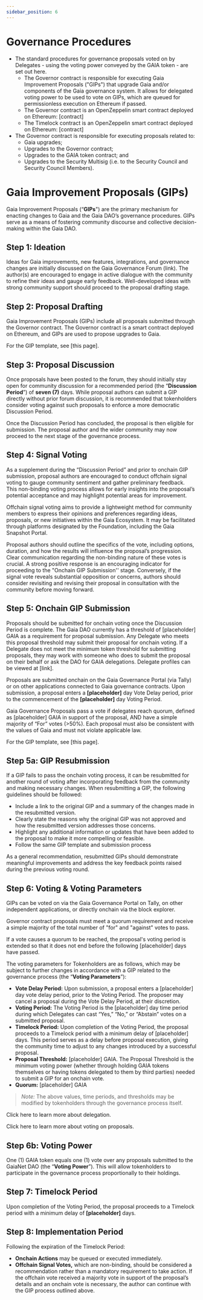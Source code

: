 ```yaml
---
sidebar_position: 6
---
```


# Governance Procedures
* The standard procedures for governance proposals voted on by Delegates - using the voting power conveyed by the GAIA token - are set out here.
  * The Governor contract is responsible for executing Gaia Improvement Proposals ("GIPs") that upgrade Gaia and/or components of the Gaia governance system. It allows for delegated voting power to be used to vote on GIPs, which are queued for permissionless execution on Ethereum if passed.
  * The Governor contract is an OpenZeppelin smart contract deployed on Ethereum: [contract]
  * The Timelock contract is an OpenZeppelin smart contract deployed on Ethereum: [contract]
* The Governor contract is responsible for executing proposals related to:
  * Gaia upgrades;
  * Upgrades to the Governor contract;
  * Upgrades to the GAIA token contract; and
  * Upgrades to the Security Multisig (i.e. to the Security Council and Security Council Members).

# Gaia Improvement Proposals (GIPs) 
Gaia Improvement Proposals (“**GIPs**") are the primary mechanism for enacting changes to Gaia and the Gaia DAO’s governance procedures. GIPs serve as a means of fostering community discourse and collective decision-making within the Gaia DAO. 

## Step 1: Ideation
Ideas for Gaia improvements, new features, integrations, and governance changes are initially discussed on the Gaia Governance Forum (link). The author(s) are encouraged to engage in active dialogue with the community to refine their ideas and gauge early feedback. Well-developed ideas with strong community support should proceed to the proposal drafting stage.

## Step 2: Proposal Drafting
Gaia Improvement Proposals (GIPs) include all proposals submitted through the Governor contract. The Governor contract is a smart contract deployed on Ethereum, and GIPs are used to propose upgrades to Gaia. 

For the GIP template, see [this page].

## Step 3: Proposal Discussion
Once proposals have been posted to the forum, they should initially stay open for community discussion for a recommended period (the “**Discussion Period**”) of **seven (7)** days. While proposal authors can submit a GIP directly without prior forum discussion, it is recommended that tokenholders consider voting against such proposals to enforce a more democratic Discussion Period. 

Once the Discussion Period has concluded, the proposal is then eligible for submission. The proposal author and the wider community may now proceed to the next stage of the governance process.

## Step 4: Signal Voting
As a supplement during the “Discussion Period” and prior to onchain GIP submission, proposal authors are encouraged to conduct offchain signal voting to gauge community sentiment and gather preliminary feedback. This non-binding voting process allows for early insights into the proposal’s potential acceptance and may highlight potential areas for improvement.

Offchain signal voting aims to provide a lightweight method for community members to express their opinions and preferences regarding ideas, proposals, or new initiatives within the Gaia Ecosystem. It may be facilitated through platforms designated by the Foundation, including the Gaia Snapshot Portal.

Proposal authors should outline the specifics of the vote, including options, duration, and how the results will influence the proposal’s progression. Clear communication regarding the non-binding nature of these votes is crucial. A strong positive response is an encouraging indicator for proceeding to the "Onchain GIP Submission'' stage. Conversely, if the signal vote reveals substantial opposition or concerns, authors should consider revisiting and revising their proposal in consultation with the community before moving forward.

## Step 5: Onchain GIP Submission
Proposals should be submitted for onchain voting once the Discussion Period is complete. The Gaia DAO currently has a threshold of [placeholder] GAIA as a requirement for proposal submission. Any Delegate who meets this proposal threshold may submit their proposal for onchain voting. If a Delegate does not meet the minimum token threshold for submitting proposals, they may work with someone who does to submit the proposal on their behalf or ask the DAO for GAIA delegations. Delegate profiles can be viewed at [link].

Proposals are submitted onchain on the Gaia Governance Portal (via Tally) or on other applications connected to Gaia governance contracts. Upon submission, a proposal enters a **[placeholder]** day Vote Delay period, prior to the commencement of the **[placeholder]** day Voting Period.

Gaia Governance Proposals pass a vote if delegates reach quorum, defined as [placeholder] GAIA in support of the proposal, AND have a simple majority of “For” votes (>50%). Each proposal must also be consistent with the values of Gaia and must not violate applicable law. 

For the GIP template, see [this page].

## Step 5a: GIP Resubmission
If a GIP fails to pass the onchain voting process, it can be resubmitted for another round of voting after incorporating feedback from the community and making necessary changes. When resubmitting a GIP, the following guidelines should be followed:

* Include a link to the original GIP and a summary of the changes made in the resubmitted version.
* Clearly state the reasons why the original GIP was not approved and how the resubmitted version addresses those concerns.
* Highlight any additional information or updates that have been added to the proposal to make it more compelling or feasible.
* Follow the same GIP template and submission process 

As a general recommendation, resubmitted GIPs should demonstrate meaningful improvements and address the key feedback points raised during the previous voting round.

## Step 6: Voting & Voting Parameters
GIPs can be voted on via the Gaia Governance Portal on Tally, on other independent applications, or directly onchain via the block explorer. 

Governor contract proposals must meet a quorum requirement and receive a simple majority of the total number of "for" and "against" votes  to pass.

If a vote causes a quorum to be reached, the proposal's voting period is extended so that it does not end before the following [placeholder] days have passed.

The voting parameters for Tokenholders are as follows, which may be subject to further changes in accordance with a GIP related to the governance process (the “**Voting Parameters**”):

* **Vote Delay Period:** Upon submission, a proposal enters a [placeholder] day vote delay period, prior to the Voting Period. The proposer may cancel a proposal during the Vote Delay Period, at their discretion.
* **Voting Period:** The Voting Period is the [placeholder] day time period during which Delegates can cast “Yes,” “No,” or “Abstain” votes on a submitted proposal.
* **Timelock Period:** Upon completion of the Voting Period, the proposal proceeds to a Timelock period with a minimum delay of [placeholder] days. This period serves as a delay before proposal execution, giving the community time to adjust to any changes introduced by a successful proposal.
* **Proposal Threshold:** [placeholder] GAIA. The Proposal Threshold is the minimum voting power (whether through holding GAIA tokens themselves or having tokens delegated to them by third parties) needed to submit a GIP for an onchain vote.
* **Quorum:** [placeholder] GAIA

> _Note:_ The above values, time periods, and thresholds may be modified by tokenholders through the governance process itself.

Click here to learn more about delegation.

Click here to learn more about voting on proposals.

## Step 6b: Voting Power
One (1) GAIA token equals one (1) vote over any proposals submitted to the GaiaNet DAO (the “**Voting Power**”). This will allow tokenholders to participate in the governance process proportionally to their holdings.

## Step 7: Timelock Period
Upon completion of the Voting Period, the proposal proceeds to a Timelock period with a minimum delay of **[placeholder]** days.

## Step 8: Implementation Period
Following the expiration of the Timelock Period:

* **Onchain Actions** may be queued or executed immediately. 
* **Offchain Signal Votes,** which are non-binding, should be considered a recommendation rather than a mandatory requirement to take action. If the offchain vote received a majority vote in support of the proposal’s details and an onchain vote is necessary, the author can continue with the GIP process outlined above. 
